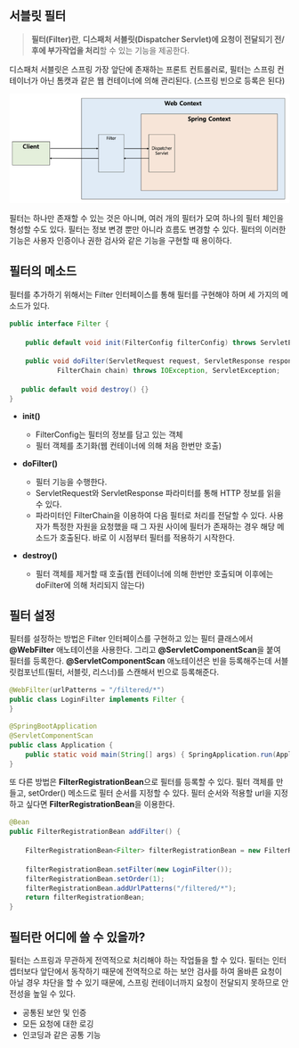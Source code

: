## 서블릿 필터

>  **필터(Filter)란**, **디스패처 서블릿(Dispatcher Servlet)에 요청이 전달되기 전/후에 부가작업을 처리**할 수 있는 기능을 제공한다.

디스패처 서블릿은 스프링 가장 앞단에 존재하는 프론트 컨트롤러로, 필터는 스프링 컨테이너가 아닌 톰캣과 같은 웹 컨테이너에 의해 관리된다. (스프링 빈으로 등록은 된다)

![img](https://github.com/dilmah0203/TIL/blob/main/Image/Filter.PNG)

필터는 하나만 존재할 수 있는 것은 아니며, 여러 개의 필터가 모여 하나의 필터 체인을 형성할 수도 있다. 필터는 정보 변경 뿐만 아니라 흐름도 변경할 수 있다. 필터의 이러한 기능은 사용자 인증이나 권한 검사와 같은 기능을 구현할 때 용이하다.

## 필터의 메소드

필터를 추가하기 위해서는 Filter 인터페이스를 통해 필터를 구현해야 하며 세 가지의 메소드가 있다.

```java
public interface Filter { 

    public default void init(FilterConfig filterConfig) throws ServletException {}
    
    public void doFilter(ServletRequest request, ServletResponse response,
            FilterChain chain) throws IOException, ServletException;
    
   public default void destroy() {}
}
```

- **init()**
    - FilterConfig는 필터의 정보를 담고 있는 객체
    - 필터 객체를 초기화(웹 컨테이너에 의해 처음 한번만 호출)

- **doFilter()**
    - 필터 기능을 수행한다. 
    - ServletRequest와 ServletResponse 파라미터를 통해 HTTP 정보를 읽을 수 있다.
    - 파라미터인 FilterChain을 이용하여 다음 필터로 처리를 전달할 수 있다. 사용자가 특정한 자원을 요청했을 때 그 자원 사이에 필터가 존재하는 경우 해당 메소드가 호출된다. 바로 이 시점부터 필터를 적용하기 시작한다.

- **destroy()**
    - 필터 객체를 제거할 때 호출(웹 컨테이너에 의해 한번만 호출되며 이후에는 doFilter에 의해 처리되지 않는다)

## 필터 설정

필터를 설정하는 방법은 Filter 인터페이스를 구현하고 있는 필터 클래스에서 **@WebFilter** 애노테이션을 사용한다. 그리고 **@ServletComponentScan**을 붙여 필터를 등록한다. **@ServletComponentScan** 애노테이션은 빈을 등록해주는데 서블릿컴포넌트(필터, 서블릿, 리스너)를 스캔해서 빈으로 등록해준다.

```java
@WebFilter(urlPatterns = "/filtered/*")
public class LoginFilter implements Filter {
}
```

```java
@SpringBootApplication
@ServletComponentScan
public class Application {
    public static void main(String[] args) { SpringApplication.run(Application.class, args); }
}
```

또 다른 방법은 **FilterRegistrationBean**으로 필터를 등록할 수 있다. 필터 객체를 만들고, setOrder() 메소드로 필터 순서를 지정할 수 있다. 필터 순서와 적용할 url을 지정하고 싶다면 **FilterRegistrationBean**을 이용한다.

```java
@Bean
public FilterRegistrationBean addFilter() {

    FilterRegistrationBean<Filter> filterRegistrationBean = new FilterRegistrationBean<>();
		
    filterRegistrationBean.setFilter(new LoginFilter());
    filterRegistrationBean.setOrder(1);
    filterRegistrationBean.addUrlPatterns("/filtered/*"); 
	return filterRegistrationBean;
}
```

## 필터란 어디에 쓸 수 있을까?

필터는 스프링과 무관하게 전역적으로 처리해야 하는 작업들을 할 수 있다. 필터는 인터셉터보다 앞단에서 동작하기 때문에 전역적으로 하는 보안 검사를 하여 올바른 요청이 아닐 경우 차단을 할 수 있기 때문에, 스프링 컨테이너까지 요청이 전달되지 못하므로 안전성을 높일 수 있다.

- 공통된 보안 및 인증
- 모든 요청에 대한 로깅
- 인코딩과 같은 공통 기능

